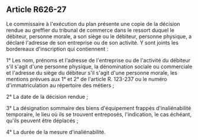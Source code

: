 Article R626-27
----
Le commissaire à l'exécution du plan présente une copie de la décision rendue au
greffier du tribunal de commerce dans le ressort duquel le débiteur, personne
morale, a son siège ou le débiteur, personne physique, a déclaré l'adresse de
son entreprise ou de son activité. Y sont joints les bordereaux d'inscription
qui contiennent :

1° Les nom, prénoms et l'adresse de l'entreprise ou de l'activité du débiteur
s'il s'agit d'une personne physique, la dénomination sociale ou commerciale et
l'adresse du siège du débiteur s'il s'agit d'une personne morale, les mentions
prévues aux 1° et 2° de l'article R. 123-237 ou le numéro d'immatriculation au
répertoire des métiers ;

2° La date de la décision rendue ;

3° La désignation sommaire des biens d'équipement frappés d'inaliénabilité
temporaire, le lieu où ils se trouvent entreposés, l'indication, le cas échéant,
qu'ils peuvent être déplacés ;

4° La durée de la mesure d'inaliénabilité.
